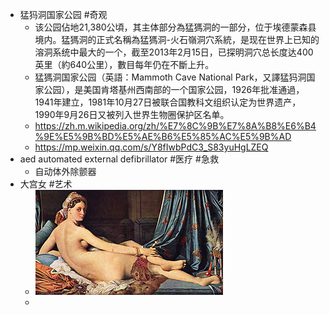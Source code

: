 - 猛犸洞国家公园 #奇观
	- 该公园佔地21,380公頃，其主体部分為猛獁洞的一部分，位于埃德蒙森县境内。猛獁洞的正式名稱為猛獁洞-火石嶺洞穴系統，是现在世界上已知的溶洞系统中最大的一个，截至2013年2月15日，已探明洞穴总长度达400英里（約640公里），數目每年仍在不斷上升。
	- 猛獁洞国家公园（英語：Mammoth Cave National Park，又譯猛犸洞国家公园），是美国肯塔基州西南部的一个国家公园，1926年批准通過，1941年建立，1981年10月27日被联合国教科文组织认定为世界遗产，1990年9月26日又被列入世界生物圈保护区名单。
	- https://zh.m.wikipedia.org/zh/%E7%8C%9B%E7%8A%B8%E6%B4%9E%E5%9B%BD%E5%AE%B6%E5%85%AC%E5%9B%AD
	- https://mp.weixin.qq.com/s/Y8fIwbPdC3_S83yuHgLZEQ
- aed automated external defibrillator #医疗 #急救
	- 自动体外除颤器
- 大宫女 #艺术
	- ![image.png](../assets/image_1660737366713_0.png)
	-